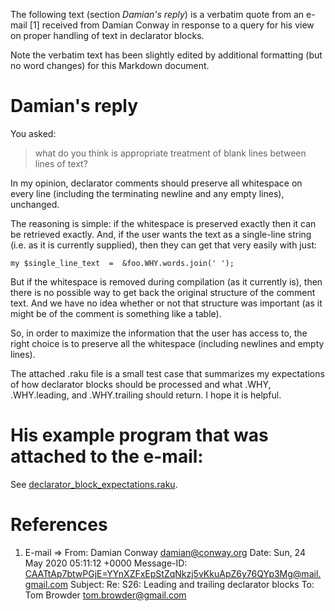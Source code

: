 
The following text (section *Damian's reply*) is a verbatim quote from
an e-mail [1] received from Damian Conway in response to a query for
his view on proper handling of text in declarator blocks.

Note the verbatim text has been slightly edited by additional
formatting (but no word changes) for this Markdown document.

# Damian's reply

You asked:

> what do you think is appropriate treatment of blank lines between lines of text?

In my opinion, declarator comments should preserve all whitespace on
every line (including the terminating newline and any empty lines),
unchanged.

The reasoning is simple: if the whitespace is preserved exactly then
it can be retrieved exactly. And, if the user wants the text as a
single-line string (i.e. as it is currently supplied), then they can
get that very easily with just:

    my $single_line_text  =  &foo.WHY.words.join(' ');

But if the whitespace is removed during compilation (as it currently
is), then there is no possible way to get back the original structure
of the comment text. And we have no idea whether or not that structure
was important (as it might be of the comment is something like a
table).

So, in order to maximize the information that the user has access to,
the right choice is to preserve all the whitespace (including newlines
and empty lines).

The attached .raku file is a small test case that summarizes my
expectations of how declarator blocks should be processed and what
.WHY, .WHY.leading, and .WHY.trailing should return. I hope it is
helpful.

# His example program that was attached to the e-mail:

See [declarator_block_expectations.raku](./declarator_block_expectations.raku).

# References

1. E-mail =>
    From: Damian Conway <damian@conway.org>
    Date: Sun, 24 May 2020 05:11:12 +0000
    Message-ID: <CAATtAp7btwPGjE=YYnXZFxEpStZqNkzj5vKkuApZ6y76QYp3Mg@mail.gmail.com>
    Subject: Re: S26: Leading and trailing declarator blocks
    To: Tom Browder <tom.browder@gmail.com>
